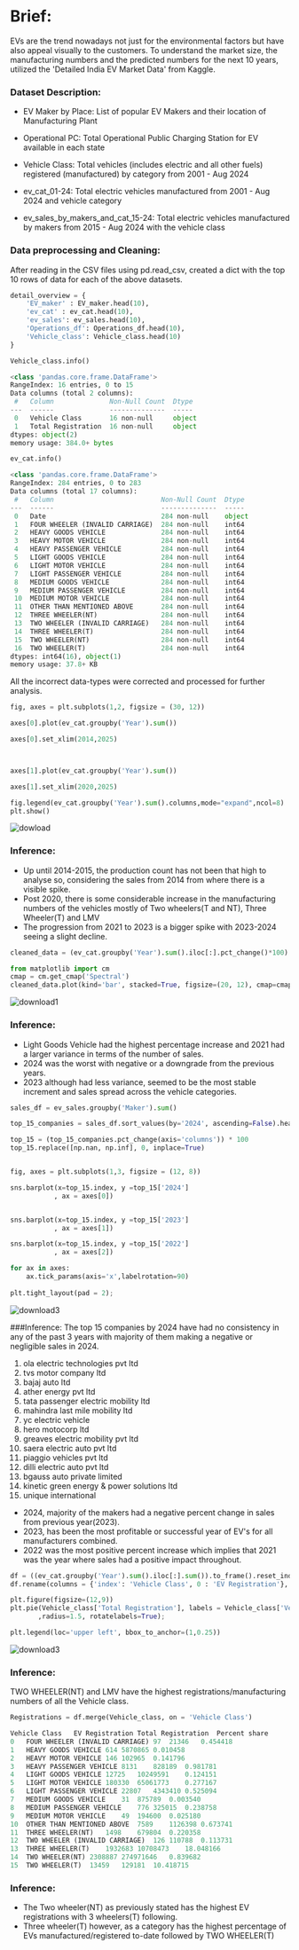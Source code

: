 # Brief:
EVs are the trend nowadays not just for the environmental factors but have also appeal visually to the customers. To understand the market size, the manufacturing numbers and the predicted numbers for the next 10 years, utilized the 'Detailed India EV Market Data' from Kaggle.

### Dataset Description: 
- EV Maker by Place: List of popular EV Makers and their location of Manufacturing Plant

- Operational PC: Total Operational Public Charging Station for EV available in each state

- Vehicle Class: Total vehicles (includes electric and all other fuels) registered (manufactured) by category from 2001 - Aug 2024

- ev_cat_01-24: Total electric vehicles manufactured from 2001 - Aug 2024 and vehicle category

- ev_sales_by_makers_and_cat_15-24: Total electric vehicles manufactured by makers from 2015 - Aug 2024 with the vehicle class 

### Data preprocessing and Cleaning:

After reading in the CSV files using pd.read_csv, created a dict with the top 10 rows of data for each of the above datasets.

```python
detail_overview = {
    'EV_maker' : EV_maker.head(10),
    'ev_cat' : ev_cat.head(10),
    'ev_sales': ev_sales.head(10),
    'Operations_df': Operations_df.head(10),
    'Vehicle_class': Vehicle_class.head(10)
}
```

```python
Vehicle_class.info()

<class 'pandas.core.frame.DataFrame'>
RangeIndex: 16 entries, 0 to 15
Data columns (total 2 columns):
 #   Column              Non-Null Count  Dtype 
---  ------              --------------  ----- 
 0   Vehicle Class       16 non-null     object
 1   Total Registration  16 non-null     object
dtypes: object(2)
memory usage: 384.0+ bytes
```
```python
ev_cat.info()

<class 'pandas.core.frame.DataFrame'>
RangeIndex: 284 entries, 0 to 283
Data columns (total 17 columns):
 #   Column                           Non-Null Count  Dtype 
---  ------                           --------------  ----- 
 0   Date                             284 non-null    object
 1   FOUR WHEELER (INVALID CARRIAGE)  284 non-null    int64 
 2   HEAVY GOODS VEHICLE              284 non-null    int64 
 3   HEAVY MOTOR VEHICLE              284 non-null    int64 
 4   HEAVY PASSENGER VEHICLE          284 non-null    int64 
 5   LIGHT GOODS VEHICLE              284 non-null    int64 
 6   LIGHT MOTOR VEHICLE              284 non-null    int64 
 7   LIGHT PASSENGER VEHICLE          284 non-null    int64 
 8   MEDIUM GOODS VEHICLE             284 non-null    int64 
 9   MEDIUM PASSENGER VEHICLE         284 non-null    int64 
 10  MEDIUM MOTOR VEHICLE             284 non-null    int64 
 11  OTHER THAN MENTIONED ABOVE       284 non-null    int64 
 12  THREE WHEELER(NT)                284 non-null    int64 
 13  TWO WHEELER (INVALID CARRIAGE)   284 non-null    int64 
 14  THREE WHEELER(T)                 284 non-null    int64 
 15  TWO WHEELER(NT)                  284 non-null    int64 
 16  TWO WHEELER(T)                   284 non-null    int64 
dtypes: int64(16), object(1)
memory usage: 37.8+ KB
```
All the incorrect data-types were corrected and processed for further analysis.

```python
fig, axes = plt.subplots(1,2, figsize = (30, 12))

axes[0].plot(ev_cat.groupby('Year').sum())

axes[0].set_xlim(2014,2025)



axes[1].plot(ev_cat.groupby('Year').sum())

axes[1].set_xlim(2020,2025)

fig.legend(ev_cat.groupby('Year').sum().columns,mode="expand",ncol=8)
plt.show()
```
![dowload](https://github.com/user-attachments/assets/66346482-f8e0-46a1-be87-c2e03622e6d3)

### Inference:
- Up until 2014-2015, the production count has not been that high to analyse so, considering the sales from 2014 from where there is a visible spike.
- Post 2020, there is some considerable increase in the manufacturing numbers of the vehicles mostly of Two wheelers(T and NT), Three Wheeler(T) and LMV
- The progression from 2021 to 2023 is a bigger spike with 2023-2024 seeing a slight decline.

```python
cleaned_data = (ev_cat.groupby('Year').sum().iloc[:].pct_change()*100).loc['2021':'2024'].replace([np.inf, np.nan], 0)

from matplotlib import cm
cmap = cm.get_cmap('Spectral')
cleaned_data.plot(kind='bar', stacked=True, figsize=(20, 12), cmap=cmap)
```

![download1](https://github.com/user-attachments/assets/9f11ea21-0dd6-4ba9-9c3c-932dbb576561)

### Inference:
- Light Goods Vehicle had the highest percentage increase and 2021 had a larger variance in terms of the number of sales.
- 2024 was the worst with negative or a downgrade from the previous years.
- 2023 although had less variance, seemed to be the most stable increment and sales spread across the vehicle categories.

```python
sales_df = ev_sales.groupby('Maker').sum()

top_15_companies = sales_df.sort_values(by='2024', ascending=False).head(15)

top_15 = (top_15_companies.pct_change(axis='columns')) * 100
top_15.replace([np.nan, np.inf], 0, inplace=True)


fig, axes = plt.subplots(1,3, figsize = (12, 8))

sns.barplot(x=top_15.index, y =top_15['2024']
           , ax = axes[0])


sns.barplot(x=top_15.index, y =top_15['2023']
           , ax = axes[1])

sns.barplot(x=top_15.index, y =top_15['2022']
           , ax = axes[2])

for ax in axes:
    ax.tick_params(axis='x',labelrotation=90)
    
plt.tight_layout(pad = 2);
```
![download3](https://github.com/user-attachments/assets/681d1ae7-73bb-4f85-ab59-0a5073931af1)

###Inference: 
The top 15 companies by 2024 have had no consistency in any of the past 3 years with majority of them making a negative or negligible sales in 2024.

1. ola electric technologies pvt ltd
1. tvs motor company ltd
1. bajaj auto ltd
1. ather energy pvt ltd
1. tata passenger electric mobility ltd
1. mahindra last mile mobility ltd
1. yc electric vehicle
1. hero motocorp ltd
1. greaves electric mobility pvt ltd
1. saera electric auto pvt ltd
1. piaggio vehicles pvt ltd
1. dilli electric auto pvt ltd
1. bgauss auto private limited
1. kinetic green energy & power solutions ltd
1. unique international

- 2024, majority of the makers had a negative percent change in sales from previous year(2023).
- 2023, has been the most profitable or successful year of EV's for all manufacturers combined.
- 2022 was the most positive percent increase which implies that 2021 was the year where sales had a positive impact throughout.

```python
df = ((ev_cat.groupby('Year').sum().iloc[:].sum()).to_frame().reset_index())
df.rename(columns = {'index': 'Vehicle Class', 0 : 'EV Registration'}, inplace =True)

plt.figure(figsize=(12,9))
plt.pie(Vehicle_class['Total Registration'], labels = Vehicle_class['Vehicle Class'], data = Vehicle_class
       ,radius=1.5, rotatelabels=True);

plt.legend(loc='upper left', bbox_to_anchor=(1,0.25))
```
![download3](https://github.com/user-attachments/assets/cf71dbab-8037-4d44-b53b-da1fe25664b1)

### Inference:
TWO WHEELER(NT)	and LMV have the highest registrations/manufacturing numbers of all the Vehicle class.

```python
Registrations = df.merge(Vehicle_class, on = 'Vehicle Class')

Vehicle Class	EV Registration	Total Registration	Percent share
0	FOUR WHEELER (INVALID CARRIAGE)	97	21346	0.454418
1	HEAVY GOODS VEHICLE	614	5870865	0.010458
2	HEAVY MOTOR VEHICLE	146	102965	0.141796
3	HEAVY PASSENGER VEHICLE	8131	828189	0.981781
4	LIGHT GOODS VEHICLE	12725	10249591	0.124151
5	LIGHT MOTOR VEHICLE	180330	65061773	0.277167
6	LIGHT PASSENGER VEHICLE	22807	4343410	0.525094
7	MEDIUM GOODS VEHICLE	31	875789	0.003540
8	MEDIUM PASSENGER VEHICLE	776	325015	0.238758
9	MEDIUM MOTOR VEHICLE	49	194600	0.025180
10	OTHER THAN MENTIONED ABOVE	7589	1126398	0.673741
11	THREE WHEELER(NT)	1498	679804	0.220358
12	TWO WHEELER (INVALID CARRIAGE)	126	110788	0.113731
13	THREE WHEELER(T)	1932683	10708473	18.048166
14	TWO WHEELER(NT)	2308887	274971646	0.839682
15	TWO WHEELER(T)	13459	129181	10.418715

```
### Inference:
- The Two wheeler(NT) as previously stated has the highest EV registrations with 3 wheelers(T) following.
- Three wheeler(T) however, as a category has the highest percentage of EVs manufactured/registered to-date followed by TWO WHEELER(T)
